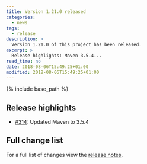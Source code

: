 ```yaml
---
title: Version 1.21.0 released
categories:
  - news
tags:
  - release
description: >
  Version 1.21.0 of this project has been released.
excerpt: >
  Release highlights: Maven 3.5.4...
read_time: no
date: 2018-08-06T15:49:25+01:00
modified: 2018-08-06T15:49:25+01:00
---
```


{% include base_path %}

## Release highlights

* [#314](https://github.com/gantsign/development-environment/pull/314):
  Updated Maven to 3.5.4

## Full change list

For a full list of changes view the
[release notes](https://github.com/gantsign/development-environment/releases/tag/1.21.0).
